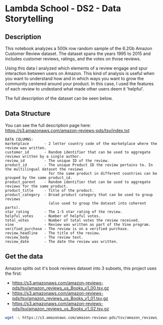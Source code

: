 # Lambda School - DS2 - Data Storytelling

## Description

This notebook analyzes a 500k row random sample of the 6.2Gb Amazon Customer Review dataset. 
The dataset spans the years 1995 to 2015 and includes customer reviews, ratings, and the votes
on those reviews.

Using this data I analyzed which elements of a review engage and spur interaction between users
on Amazon. This kind of analysis is useful when you want to understand how and in which ways you
want to grow the community centered around your product. In this case, I used the features of
each review to undestand what made other users deem it 'helpful'.

The full description of the dataset can be seen below.

## Data Structure

You can see the full description page here: https://s3.amazonaws.com/amazon-reviews-pds/tsv/index.txt

```
DATA COLUMNS:
marketplace       - 2 letter country code of the marketplace where the review was written.
customer_id       - Random identifier that can be used to aggregate reviews written by a single author.
review_id         - The unique ID of the review.
product_id        - The unique Product ID the review pertains to. In the multilingual dataset the reviews
                    for the same product in different countries can be grouped by the same product_id.
product_parent    - Random identifier that can be used to aggregate reviews for the same product.
product_title     - Title of the product.
product_category  - Broad product category that can be used to group reviews 
                    (also used to group the dataset into coherent parts).
star_rating       - The 1-5 star rating of the review.
helpful_votes     - Number of helpful votes.
total_votes       - Number of total votes the review received.
vine              - Review was written as part of the Vine program.
verified_purchase - The review is on a verified purchase.
review_headline   - The title of the review.
review_body       - The review text.
review_date       - The date the review was written.
```

## Get the data

Amazon splits out it's book reviews dataset into 3 subsets, this project uses the first:
- https://s3.amazonaws.com/amazon-reviews-pds/tsv/amazon_reviews_us_Books_v1_00.tsv.gz
- https://s3.amazonaws.com/amazon-reviews-pds/tsv/amazon_reviews_us_Books_v1_01.tsv.gz
- https://s3.amazonaws.com/amazon-reviews-pds/tsv/amazon_reviews_us_Books_v1_02.tsv.gz


```bash
wget -L https://s3.amazonaws.com/amazon-reviews-pds/tsv/amazon_reviews_us_Books_v1_00.tsv.gz
```